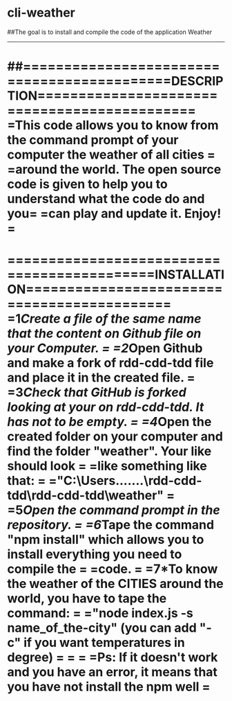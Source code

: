 # cli-weather
##The goal is to install and compile the code of the application Weather
**********************************************
##============================================DESCRIPTION=============================================
=This code allows you to know from the command prompt of your computer the weather of all cities   =
=around the world. The open source code is given to help you to understand what the code do and you=
=can play and update it. Enjoy!                                                                    =
====================================================================================================
============================================INSTALLATION============================================
=1*Create a file of the same name that the content on Github file on your Computer.                =
=2*Open Github and make a fork of rdd-cdd-tdd file and place it in the created file.               =
=3*Check that GitHub is forked looking at your on rdd-cdd-tdd. It has not to be empty.             =
=4*Open the created folder on your computer and find the folder "weather". Your like should look   =
=like something like that:                                                                         =
="C:\Users\.......\rdd-cdd-tdd\rdd-cdd-tdd\weather"                                                =
=5*Open the command prompt in the repository.                                                      =
=6*Tape the command "npm install" which allows you to install everything you need to compile the   =
=code.                                                                                             =
=7*To know the weather of the CITIES around the world, you have to tape the command:               =
="node index.js -s name_of_the-city" (you can add "-c" if you want temperatures in degree)         =
=                                                                                                  =
=Ps: If it doesn't work and you have an error, it means that you have not install the npm well     =
====================================================================================================
